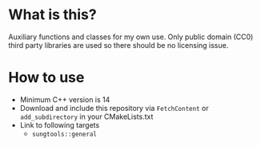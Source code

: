# What is this?

Auxiliary functions and classes for my own use.
Only public domain (CC0) third party libraries are used so there should be no licensing issue.

# How to use

* Minimum C++ version is 14
* Download and include this repository via `FetchContent` or `add_subdirectory` in your CMakeLists.txt
* Link to following targets
  * `sungtools::general`
